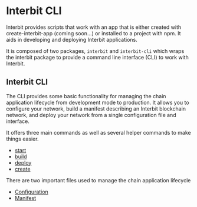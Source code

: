 # Interbit CLI

Interbit provides scripts that work with an app that is either created with create-interbit-app (coming soon...) or installed to a project with npm. It aids in developing and deploying Interbit applications.

It is composed of two packages, `interbit` and `interbit-cli` which wraps the interbit package to provide a command line interface (CLI) to work with Interbit.

## Interbit CLI

The CLI provides some basic functionality for managing the chain application lifecycle from development mode to production. It allows you to configure your network, build a manifest describing an Interbit blockchain network, and deploy your network from a single configuration file and interface.

It offers three main commands as well as several helper commands to make things easier.

 - [start](start.md)
 - [build](build.md)
 - [deploy](deploy.md)
 - [create](create.md)

There are two important files used to manage the chain application lifecycle

 - [Configuration](config.md)
 - [Manifest](manifest.md)
